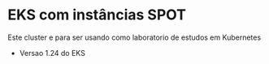 # EKS com instâncias SPOT

Este cluster e para ser usando como laboratorio de estudos em Kubernetes

* Versao 1.24 do EKS